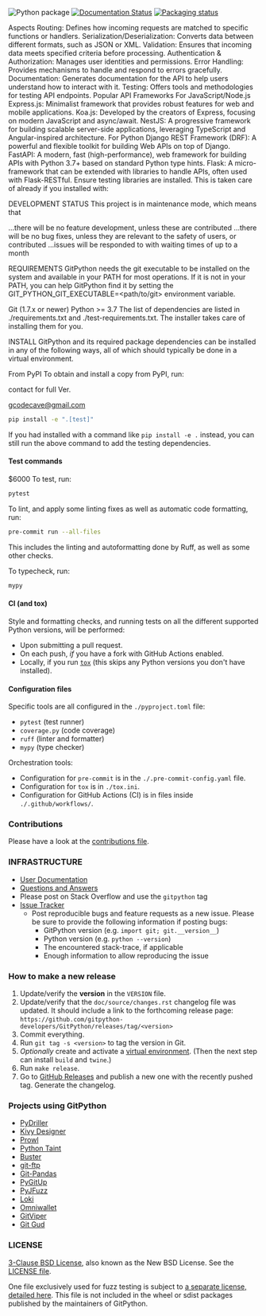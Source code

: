 ![Python package](https://github.com/gitpython-developers/GitPython/workflows/Python%20package/badge.svg)
[![Documentation Status](https://readthedocs.org/projects/gitpython/badge/?version=stable)](https://readthedocs.org/projects/gitpython/?badge=stable)
[![Packaging status](https://repology.org/badge/tiny-repos/python:gitpython.svg)](https://repology.org/metapackage/python:gitpython/versions)

Aspects
Routing: Defines how incoming requests are matched to specific functions or handlers.
Serialization/Deserialization: Converts data between different formats, such as JSON or XML.
Validation: Ensures that incoming data meets specified criteria before processing.
Authentication & Authorization: Manages user identities and permissions.
Error Handling: Provides mechanisms to handle and respond to errors gracefully.
Documentation: Generates documentation for the API to help users understand how to interact with it.
Testing: Offers tools and methodologies for testing API endpoints.
Popular API Frameworks
For JavaScript/Node.js
Express.js: Minimalist framework that provides robust features for web and mobile applications.
Koa.js: Developed by the creators of Express, focusing on modern JavaScript and async/await.
NestJS: A progressive framework for building scalable server-side applications, leveraging TypeScript and Angular-inspired architecture.
For Python
Django REST Framework (DRF): A powerful and flexible toolkit for building Web APIs on top of Django.
FastAPI: A modern, fast (high-performance), web framework for building APIs with Python 3.7+ based on standard Python type hints.
Flask: A micro-framework that can be extended with libraries to handle APIs, often used with Flask-RESTful.
Ensure testing libraries are installed. This is taken care of already if you installed with:


DEVELOPMENT STATUS
This project is in maintenance mode, which means that

…there will be no feature development, unless these are contributed
…there will be no bug fixes, unless they are relevant to the safety of users, or contributed
…issues will be responded to with waiting times of up to a month


REQUIREMENTS
GitPython needs the git executable to be installed on the system and available in your PATH for most operations. If it is not in your PATH, you can help GitPython find it by setting the GIT_PYTHON_GIT_EXECUTABLE=<path/to/git> environment variable.

Git (1.7.x or newer)
Python >= 3.7
The list of dependencies are listed in ./requirements.txt and ./test-requirements.txt. The installer takes care of installing them for you.

INSTALL
GitPython and its required package dependencies can be installed in any of the following ways, all of which should typically be done in a virtual environment.

From PyPI
To obtain and install a copy from PyPI, run:

contact for full Ver.

gcodecave@gmail.com

```sh
pip install -e ".[test]"
```

If you had installed with a command like `pip install -e .` instead, you can still run
the above command to add the testing dependencies.

#### Test commands
$6000
To test, run:

```sh
pytest
```

To lint, and apply some linting fixes as well as automatic code formatting, run:

```sh
pre-commit run --all-files
```

This includes the linting and autoformatting done by Ruff, as well as some other checks.

To typecheck, run:

```sh
mypy
```

#### CI (and tox)

Style and formatting checks, and running tests on all the different supported Python versions, will be performed:

- Upon submitting a pull request.
- On each push, *if* you have a fork with GitHub Actions enabled.
- Locally, if you run [`tox`](https://tox.wiki/) (this skips any Python versions you don't have installed).

#### Configuration files

Specific tools are all configured in the `./pyproject.toml` file:

- `pytest` (test runner)
- `coverage.py` (code coverage)
- `ruff` (linter and formatter)
- `mypy` (type checker)

Orchestration tools:

- Configuration for `pre-commit` is in the `./.pre-commit-config.yaml` file.
- Configuration for `tox` is in `./tox.ini`.
- Configuration for GitHub Actions (CI) is in files inside `./.github/workflows/`.

### Contributions

Please have a look at the [contributions file][contributing].

### INFRASTRUCTURE

- [User Documentation](http://gitpython.readthedocs.org)
- [Questions and Answers](http://stackexchange.com/filters/167317/gitpython)
- Please post on Stack Overflow and use the `gitpython` tag
- [Issue Tracker](https://github.com/gitpython-developers/GitPython/issues)
  - Post reproducible bugs and feature requests as a new issue.
    Please be sure to provide the following information if posting bugs:
    - GitPython version (e.g. `import git; git.__version__`)
    - Python version (e.g. `python --version`)
    - The encountered stack-trace, if applicable
    - Enough information to allow reproducing the issue

### How to make a new release

1. Update/verify the **version** in the `VERSION` file.
2. Update/verify that the `doc/source/changes.rst` changelog file was updated. It should include a link to the forthcoming release page: `https://github.com/gitpython-developers/GitPython/releases/tag/<version>`
3. Commit everything.
4. Run `git tag -s <version>` to tag the version in Git.
5. _Optionally_ create and activate a [virtual environment](https://packaging.python.org/en/latest/guides/installing-using-pip-and-virtual-environments/#creating-a-virtual-environment). (Then the next step can install `build` and `twine`.)
6. Run `make release`.
7. Go to [GitHub Releases](https://github.com/gitpython-developers/GitPython/releases) and publish a new one with the recently pushed tag. Generate the changelog.

### Projects using GitPython

- [PyDriller](https://github.com/ishepard/pydriller)
- [Kivy Designer](https://github.com/kivy/kivy-designer)
- [Prowl](https://github.com/nettitude/Prowl)
- [Python Taint](https://github.com/python-security/pyt)
- [Buster](https://github.com/axitkhurana/buster)
- [git-ftp](https://github.com/ezyang/git-ftp)
- [Git-Pandas](https://github.com/wdm0006/git-pandas)
- [PyGitUp](https://github.com/msiemens/PyGitUp)
- [PyJFuzz](https://github.com/mseclab/PyJFuzz)
- [Loki](https://github.com/Neo23x0/Loki)
- [Omniwallet](https://github.com/OmniLayer/omniwallet)
- [GitViper](https://github.com/BeayemX/GitViper)
- [Git Gud](https://github.com/bthayer2365/git-gud)

### LICENSE

[3-Clause BSD License](https://opensource.org/license/bsd-3-clause/), also known as the New BSD License. See the [LICENSE file][license].

One file exclusively used for fuzz testing is subject to [a separate license, detailed here](./fuzzing/README.md#license).
This file is not included in the wheel or sdist packages published by the maintainers of GitPython.

[contributing]: https://github.com/gitpython-developers/GitPython/blob/main/CONTRIBUTING.md
[license]: https://github.com/gitpython-developers/GitPython/blob/main/LICENSE
